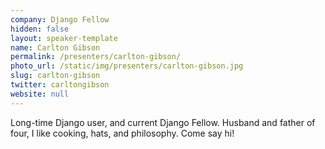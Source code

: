 ```yaml
---
company: Django Fellow
hidden: false
layout: speaker-template
name: Carlton Gibson
permalink: /presenters/carlton-gibson/
photo_url: /static/img/presenters/carlton-gibson.jpg
slug: carlton-gibson
twitter: carltongibson
website: null
---
```


Long-time Django user, and current Django Fellow. Husband and father of four, I like cooking, hats, and philosophy. Come say hi!
